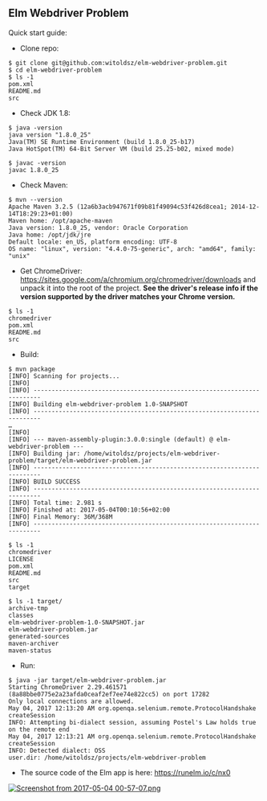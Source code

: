Elm Webdriver Problem
---


Quick start guide:

- Clone repo:
```
$ git clone git@github.com:witoldsz/elm-webdriver-problem.git
$ cd elm-webdriver-problem
$ ls -1
pom.xml
README.md
src
```

- Check JDK 1.8:
```
$ java -version
java version "1.8.0_25"
Java(TM) SE Runtime Environment (build 1.8.0_25-b17)
Java HotSpot(TM) 64-Bit Server VM (build 25.25-b02, mixed mode)

$ javac -version
javac 1.8.0_25

```

- Check Maven:
```
$ mvn --version
Apache Maven 3.2.5 (12a6b3acb947671f09b81f49094c53f426d8cea1; 2014-12-14T18:29:23+01:00)
Maven home: /opt/apache-maven
Java version: 1.8.0_25, vendor: Oracle Corporation
Java home: /opt/jdk/jre
Default locale: en_US, platform encoding: UTF-8
OS name: "linux", version: "4.4.0-75-generic", arch: "amd64", family: "unix"

```

- Get ChromeDriver: https://sites.google.com/a/chromium.org/chromedriver/downloads and unpack it into the root of the
project. **See the driver's release info if the version supported by the driver matches your Chrome version.**
```
$ ls -1
chromedriver
pom.xml
README.md
src
```

- Build:
```
$ mvn package
[INFO] Scanning for projects...
[INFO]
[INFO] ------------------------------------------------------------------------
[INFO] Building elm-webdriver-problem 1.0-SNAPSHOT
[INFO] ------------------------------------------------------------------------
…
[INFO]
[INFO] --- maven-assembly-plugin:3.0.0:single (default) @ elm-webdriver-problem ---
[INFO] Building jar: /home/witoldsz/projects/elm-webdriver-problem/target/elm-webdriver-problem.jar
[INFO] ------------------------------------------------------------------------
[INFO] BUILD SUCCESS
[INFO] ------------------------------------------------------------------------
[INFO] Total time: 2.981 s
[INFO] Finished at: 2017-05-04T00:10:56+02:00
[INFO] Final Memory: 36M/368M
[INFO] ------------------------------------------------------------------------

$ ls -1
chromedriver
LICENSE
pom.xml
README.md
src
target

$ ls -1 target/
archive-tmp
classes
elm-webdriver-problem-1.0-SNAPSHOT.jar
elm-webdriver-problem.jar
generated-sources
maven-archiver
maven-status

```

- Run:
```
$ java -jar target/elm-webdriver-problem.jar
Starting ChromeDriver 2.29.461571 (8a88bbe0775e2a23afda0ceaf2ef7ee74e822cc5) on port 17282
Only local connections are allowed.
May 04, 2017 12:13:20 AM org.openqa.selenium.remote.ProtocolHandshake createSession
INFO: Attempting bi-dialect session, assuming Postel's Law holds true on the remote end
May 04, 2017 12:13:21 AM org.openqa.selenium.remote.ProtocolHandshake createSession
INFO: Detected dialect: OSS
user.dir: /home/witoldsz/projects/elm-webdriver-problem
```

- The source code of the Elm app is here: https://runelm.io/c/nx0

[![Screenshot from 2017-05-04 00-57-07.png](https://s23.postimg.org/vqtbdwmbf/Screenshot_from_2017-05-04_00-57-07.png)](https://postimg.org/image/rholbqj1z/)
